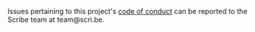 Issues pertaining to this project's [code of conduct](https://github.com/scribe-org/Scribe-i18n/blob/main/.github/CODE_OF_CONDUCT.md) can be reported to the Scribe team at team@scri<nolink>.be.
